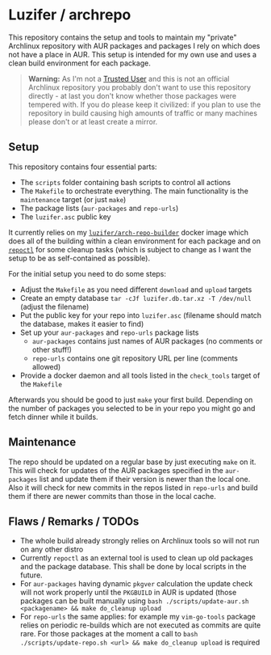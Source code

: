 # Luzifer / archrepo

This repository contains the setup and tools to maintain my "private" Archlinux repository with AUR packages and packages I rely on which does not have a place in AUR. This setup is intended for my own use and uses a clean build environment for each package.

> **Warning:** As I'm not a [Trusted User](https://wiki.archlinux.org/index.php/Trusted_Users) and this is not an official Archlinux repository you probably don't want to use this repository directly - at last you don't know whether those packages were tempered with. If you do please keep it civilized: if you plan to use the repository in build causing high amounts of traffic or many machines please don't or at least create a mirror.

## Setup

This repository contains four essential parts:

- The `scripts` folder containing bash scripts to control all actions
- The `Makefile` to orchestrate everything. The main functionality is the `maintenance` target (or just `make`)
- The package lists (`aur-packages` and `repo-urls`)
- The `luzifer.asc` public key

It currently relies on my [`luzifer/arch-repo-builder`](https://github.com/luzifer-docker/arch-repo-builder) docker image which does all of the building within a clean environment for each package and on [`repoctl`](https://github.com/cassava/repoctl) for some cleanup tasks (which is subject to change as I want the setup to be as self-contained as possible).

For the initial setup you need to do some steps:

- Adjust the `Makefile` as you need different `download` and `upload` targets
- Create an empty database `tar -cJf luzifer.db.tar.xz -T /dev/null` (adjust the filename)
- Put the public key for your repo into `luzifer.asc` (filename should match the database, makes it easier to find)
- Set up your `aur-packages` and `repo-urls` package lists
  - `aur-packages` contains just names of AUR packages (no comments or other stuff!)
  - `repo-urls` contains one git repository URL per line (comments allowed)
- Provide a docker daemon and all tools listed in the `check_tools` target of the `Makefile`

Afterwards you should be good to just `make` your first build. Depending on the number of packages you selected to be in your repo you might go and fetch dinner while it builds.

## Maintenance

The repo should be updated on a regular base by just executing `make` on it. This will check for updates of the AUR packages specified in the `aur-packages` list and update them if their version is newer than the local one. Also it will check for new commits in the repos listed in `repo-urls` and build them if there are newer commits than those in the local cache.

## Flaws / Remarks / TODOs

- The whole build already strongly relies on Archlinux tools so will not run on any other distro
- Currently `repoctl` as an external tool is used to clean up old packages and the package database. This shall be done by local scripts in the future.
- For `aur-packages` having dynamic `pkgver` calculation the update check will not work properly until the `PKGBUILD` in AUR is updated (those packages can be built manually using `bash ./scripts/update-aur.sh <packagename> && make do_cleanup upload`
- For `repo-urls` the same applies: for example my `vim-go-tools` package relies on periodic re-builds which are not executed as commits are quite rare. For those packages at the moment a call to `bash ./scripts/update-repo.sh <url> && make do_cleanup upload` is required
